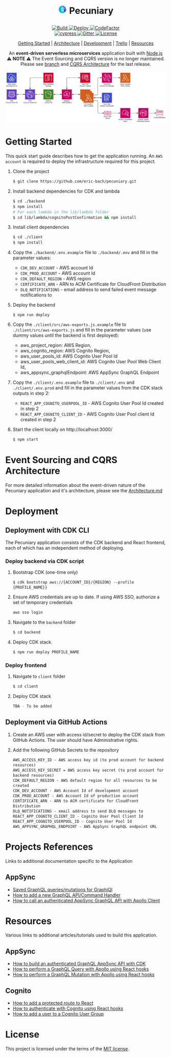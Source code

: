 <h1 align="center">
  <p align="center">
    <img src="diagrams/icon.png" height="28" width="28" alt="icon">
    Pecuniary
  </p>
</h1>

<p align="center">
   <a href="https://github.com/eric-bach/pecuniary/actions/workflows/build.yml">
      <img src="https://github.com/eric-bach/pecuniary/actions/workflows/build.yml/badge.svg" alt="Build"/>
   </a>
   <a href="https://github.com/eric-bach/pecuniary/actions/workflows/deploy.yml">
      <img src="https://github.com/eric-bach/pecuniary/actions/workflows/deploy.yml/badge.svg" alt="Deploy"/>
   </a>
   <a href="https://www.codefactor.io/repository/github/eric-bach/pecuniary"><img src="https://www.codefactor.io/repository/github/eric-bach/pecuniary/badge" alt="CodeFactor" /></a>
   <br />
   <a href="https://cypress.io">
   <img src="https://img.shields.io/badge/cypress.io-tests-green.svg?style=flat-square" alt="cypress"/>
   </a>
   <a href="https://gitter.im/pecuniary/community">
      <img src="https://img.shields.io/gitter/room/pecuniary/community" alt="Gitter"/>
   </a>
   <a href="https://github.com/eric-bach/pecuniary/blob/master/LICENSE">
   <img src="https://img.shields.io/badge/license-MIT-green.svg" alt="License" />
   </a>
</p>

<p align="center">
  <a href="#getting-started">Getting Started</a> |
  <a href="ARCHITECTURE.md">Architecture</a> |
  <a href="#deployment">Development</a> |
  <a href="https://trello.com/b/7lA2gwTs/pecuniary">Trello</a> |
  <a href="#project-resources">Resources</a>
</p>

<p align="center">
  An <strong>event-driven serverless microservices</strong> application built with <a href="https://nodejs.org">Node.js</a>
  <br />
   ⚠️ <strong>NOTE</strong> ⚠️ The Event Sourcing and CQRS version is no longer maintained.  Please see <a href="()https://github.com/eric-bach/pecuniary/tree/cqrs-v1">branch</a> and <a href="()https://github.com/eric-bach/pecuniary/blob/cqrs-v1/ARCHITECTURE.md">CQRS Architecture</a> for the last release.
</p>

![Top Level](diagrams/toplevel.jpg)

# Getting Started

This quick start guide describes how to get the application running. An `AWS account` is required to deploy the infrastructure required for this project.

1. Clone the project

   ```bash
   $ git clone https://github.com/eric-bach/pecuniary.git
   ```

2. Install backend dependencies for CDK and lambda

   ```bash
   $ cd ./backend
   $ npm install
   # For each lambda in the lib/lambda folder
   $ cd lib/lambda/cognitoPostConfirmation && npm install
   ```

3. Install client dependencies

   ```bash
   $ cd ./client
   $ npm install
   ```

4. Copy the `./backend/.env.example` file to `./backend/.env` and fill in the parameter values:

   - `CDK_DEV_ACCOUNT` - AWS account Id
   - `CDK_PROD_ACCOUNT` - AWS account Id
   - `CDK_DEFAULT_REGION` - AWS region
   - `CERTIFICATE_ARN` - ARN to ACM Certificate for CloudFront Distribution
   - `DLQ_NOTIFICATIONS` - email address to send failed event message notifications to

5. Deploy the backend

   ```
   $ npm run deploy
   ```

6. Copy the `./client/src/aws-exports.js.example` file to `./client/src/aws-exports.js` and fill in the parameter values (use dummy values until the backend is first deployed):

   - aws_project_region: AWS Region,
   - aws_cognito_region: AWS Cognito Region,
   - aws_user_pools_id: AWS Cognito User Pool Id
   - aws_user_pools_web_client_id: AWS Cognito User Pool Web Client Id,
   - aws_appsync_graphqlEndpoint: AWS AppSync GraphQL Endpoint

7. Copy the `./client/.env.example` file to `./client/.env` and `./client/.env.prod` and fill in the parameter values from the CDK stack outputs in step 2:

   - `REACT_APP_COGNITO_USERPOOL_ID` - AWS Cognito User Pool Id created in step 2
   - `REACT_APP_COGNITO_CLIENT_ID` - AWS Cognito User Pool client Id created in step 2

8. Start the client locally on http://localhost:3000/

   ```bash
   $ npm start
   ```

# Event Sourcing and CQRS Architecture

For more detailed information about the event-driven nature of the Pecuniary application and it's architecture, please see the [Architecture.md](ARCHITECTURE.md)

# Deployment

## Deployment with CDK CLI

The Pecuniary application consists of the CDK backend and React frontend, each of which has an independent method of deploying.

### Deploy backend via CDK script

1. Bootstrap CDK (one-time only)

   ```
   $ cdk bootstrap aws://{ACCOUNT_ID}/{REGION} --profile {PROFILE_NAME}}
   ```

2. Ensure AWS credentials are up to date. If using AWS SSO, authorize a set of temporary credentials

   ```bash
   aws sso login
   ```

3. Navigate to the `backend` folder

   ```bash
   $ cd backend
   ```

4. Deploy CDK stack.

   ```bash
   $ npm run deploy PROFILE_NAME
   ```

### Deploy frontend

1. Navigate to `client` folder

   ```bash
   $ cd client
   ```

2. Deploy CDK stack

   ```bash
   TBA - To be added
   ```

## Deployment via GitHub Actions

1. Create an AWS user with access id/secret to deploy the CDK stack from GitHub Actions. The user should have Administrative rights.

2. Add the following GitHub Secrets to the repository

   ```
   AWS_ACCESS_KEY_ID - AWS access key id (to prod account for backend resources)
   AWS_ACCESS_KEY_SECRET = AWS access key secret (to prod account for backend resources)
   CDK_DEFAULT_REGION - AWS default region for all resources to be created
   CDK_DEV_ACCOUNT - AWS Account Id of development account
   CDK_PROD_ACCOUNT - AWS Account Id of production account
   CERTIFICATE_ARN - ARN to ACM certificate for CloudFront Distribution
   DLQ_NOTIFICATIONS - email address to send DLQ messages to
   REACT_APP_COGNITO_CLIENT_ID - Cognito User Pool Client Id
   REACT_APP_COGNITO_USERPOOL_ID - Cognito User Pool Id
   AWS_APPSYNC_GRAPHQL_ENDPOINT - AWS AppSync GraphQL endpoint URL
   ```

# Projects References

Links to additional documentation specific to the Application

## AppSync

- [Saved GraphQL queries/mutations for GraphiQl](docs/GraphQL.md)
- [How to add a new GraphQL API/Command Handler](docs/CommandHandler.md)
- [How to call an authenticated AppSync GraphQL API with Apollo Client](docs/ApolloClient.md)

# Resources

Various links to additional articles/tutorials used to build this application.

## AppSync

- [How to build an authenticated GraphQL AppSync API with CDK](https://github.com/dabit3/build-an-authenticated-api-with-cdk)
- [How to perform a GraphQL Query with Apollo using React hooks](https://www.yannisspyrou.com/querying-app-sync-using-react-hooks)
- [How to perform a GraphQL Mutation with Apollo using React hooks](https://www.qualityology.com/tech/connect-to-existing-aws-appsync-api-from-a-react-application/)

## Cognito

- [How to add a protected route to React](https://dev.to/olumidesamuel_/implementing-protected-route-and-authentication-in-react-js-3cl4)
- [How to authenticate with Cognito using React hooks](https://github.com/DevAscend/YT-AWS-Cognito-React-Tutorials)
- [How to add a user to a Cognito User Group](https://bobbyhadz.com/blog/aws-cognito-add-user-to-group)

# License

This project is licensed under the terms of the [MIT license](/LICENSE).
